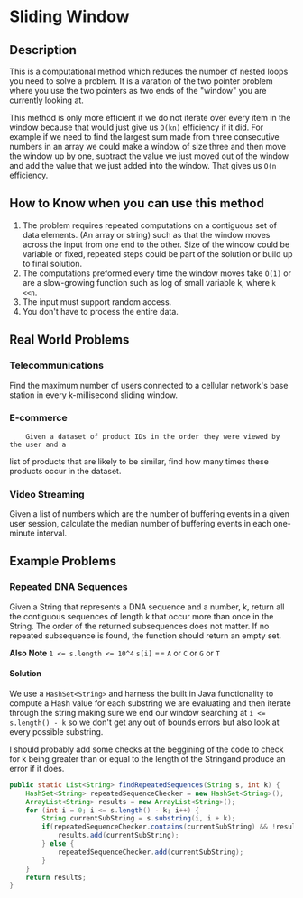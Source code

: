 # Sliding Window

## Description
This is a computational method which reduces the number of nested loops you
need to solve a problem. It is a varation of the two pointer problem where you
use the two pointers as two ends of the "window" you are currently looking at.

This method is only more efficient if we do not iterate over every item in the
window because that would just give us `O(kn)` efficiency if it did. For
example if we need to find the largest sum made from three consecutive numbers
in an array we could make a window of size three and then move the window up by
one, subtract the value we just moved out of the window and add the value that
we just added into the window. That gives us `O(n` efficiency. 

## How to Know when you can use this method
1. The problem requires repeated computations on a contiguous set of data
elements. (An array or string) such as that the window moves across the
input from one end to the other. Size of the window could be variable or
fixed, repeated steps could be part of the solution or build up to final
solution. 
1. The computations preformed every time the window moves take `O(1)` or are a
slow-growing function such as log of small variable k, where `k <<n`. 
1. The input must support random access. 
1. You don't have to process the entire data. 

## Real World Problems

### Telecommunications
Find the maximum number of users connected to a cellular network's base station
in every k-millisecond sliding window. 

### E-commerce
        Given a dataset of product IDs in the order they were viewed by the user and a
list of products that are likely to be similar, find how many times these
products occur in the dataset. 

### Video Streaming
Given a list of numbers which are the number of buffering events in a given
user session, calculate the median number of buffering events in each
one-minute interval. 

## Example Problems

### Repeated DNA Sequences
Given a String that represents a DNA sequence and a number, k, return all the
contiguous sequences of length k that occur more than once in the String. The
order of the returned subsequences does not matter. If no repeated subsequence
is found, the function should return an empty set. 

**Also Note**
`1 <= s.length <= 10^4`
`s[i]` == `A` or `C` or `G` or `T`

#### Solution

We use a `HashSet<String>` and harness the built in Java functionality to
compute a Hash value for each substring we are evaluating and then iterate
through the string making sure we end our window searching at 
`i <= s.length() - k` so we don't get any out of bounds errors but also look at
every possible substring.

I should probably add some checks at the beggining of the code to check for k
being greater than or equal to the length of the Stringand produce an error if
it does.

``` java
public static List<String> findRepeatedSequences(String s, int k) {
    HashSet<String> repeatedSequenceChecker = new HashSet<String>();
    ArrayList<String> results = new ArrayList<String>();
    for (int i = 0; i <= s.length() - k; i++) {
        String currentSubString = s.substring(i, i + k);
        if(repeatedSequenceChecker.contains(currentSubString) && !results.contains(currentSubString)) {
            results.add(currentSubString);
        } else {
            repeatedSequenceChecker.add(currentSubString);
        }
    }
    return results;
}
```


